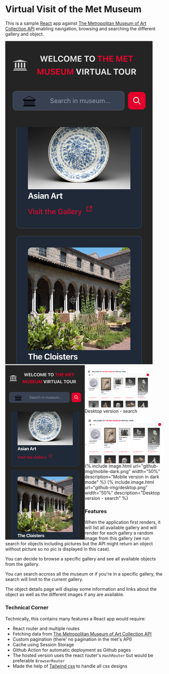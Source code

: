 # Virtual Visit of the Met Museum

This is a sample [React](https://react.dev/) app against [The Metropolitan Museum of Art Collection API](https://metmuseum.github.io/) enabling navigation, browsing and searching the different gallery and object.

![Mobile version in dark mode](./github-img/mobile-dark.png)
<a href="./github-img/mobile-dark.png"><img src="./github-img/mobile-dark.png" align="left" width="50%" ></a>


<figure class="image">
  <img src="./github-img/desktop.png" width="50%" alt="Desktop version - search">
  <figcaption>Desktop version - search</figcaption>
</figure>

<a href="./github-img/desktop.png"><img src="./github-img/desktop.png" align="right" width="50%" alt="Desktop version - search"></a>

{% include image.html url="github-img/mobile-dark.png" width="50%" description="Mobile version in dark mode" %}
{% include image.html url="github-img/desktop.png" width="50%" description="Desktop version - search" %}

### Features
When the application first renders, it will list all available gallery and will render for each gallery a random image from this gallery (we run search for objects including pictures but the API might return an object without picture so no pic is displayed in this case).

You can decide to browse a specific gallery and see all available objects from the gallery.

You can search accross all the museum or if you're in a specific gallery, the search will limit to the current gallery.

The object details page will display some information and links about the object as well as the different images if any are available.

### Technical Corner
Technically, this contains many features a React app would require:
- React router and multiple routes
- Fetching data from [The Metropolitan Museum of Art Collection API](https://metmuseum.github.io/)
- Custom pagination (there' no pagination in the met's API)
- Cache using Session Storage
- Github Action for automatic deployment as Github pages
- The hosted version uses the react router's `HashRouter` but would be preferable `BrowserRouter`
- Made the help of [Tailwind css](https://tailwindcss.com/) to handle all css designs
